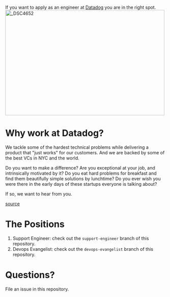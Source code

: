 If you want to apply as an engineer at [Datadog](http://datadog.com) you are in the right spot. 
<a href="http://www.flickr.com/photos/alq666/10125225186/" title="The view from our roofdeck">
<img src="http://farm6.staticflickr.com/5497/10125225186_825bfdb929.jpg" width="500" height="332" alt="_DSC4652"></a>

# Why work at Datadog?

We tackle some of the hardest technical problems while delivering a product that "just works" for our customers. And we are backed by some of the best VCs in NYC and the world.

Do you want to make a difference? Are you exceptional at your job, and intrinsically motivated by it? Do you eat hard problems for breakfast and find them beautifully simple solutions by lunchtime? Do you ever wish you were there in the early days of these startups everyone is talking about?

If so, we want to hear from you.

[source](http://jobs.datadoghq.com/)

# The Positions

1. Support Engineer: check out the `support-engineer` branch of this repository.
2. Devops Evangelist: check out the `devops-evangelist` branch of this repository.

# Questions?

File an issue in this repository.
